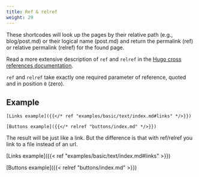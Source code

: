 ```yaml
---
title: Ref & relref
weight: 29
---
```


These shortcodes will look up the pages by their relative path (e.g., blog/post.md) or their logical name (post.md) and return the permalink (ref) or relative permalink (relref) for the found page.

Read a more extensive description of `ref` and `relref` in the [Hugo cross references documentation](https://gohugo.io/content-management/cross-references/).

`ref` and `relref` take exactly one required parameter of reference, quoted and in position `0` (zero).

## Example

```
[Links example]({{</* ref "examples/basic/text/index.md#links" */>}})

[Buttons example]({{</* relref "buttons/index.md" */>}})
```

The result will be just like a link. But the difference is that with ref/relref you link to a file instead of an url.

[Links example]({{< ref "examples/basic/text/index.md#links" >}})

[Buttons example]({{< relref "buttons/index.md" >}})

